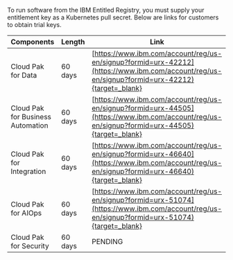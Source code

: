 <script>
  document.title = "IBM Entitlement";
</script>
To run software from the IBM Entitled Registry, you must supply your entitlement key as a Kubernetes pull secret. Below are links for customers to obtain trial keys.

Components | Length | Link
:----------- |:-------------| -----------
Cloud Pak for Data | 60 days |  [https://www.ibm.com/account/reg/us-en/signup?formid=urx-42212](https://www.ibm.com/account/reg/us-en/signup?formid=urx-42212){target=_blank}
Cloud Pak for Business Automation| 60 days |  [https://www.ibm.com/account/reg/us-en/signup?formid=urx-44505](https://www.ibm.com/account/reg/us-en/signup?formid=urx-44505){target=_blank}
Cloud Pak for Integration | 60 days | [https://www.ibm.com/account/reg/us-en/signup?formid=urx-46640](https://www.ibm.com/account/reg/us-en/signup?formid=urx-46640){target=_blank}
Cloud Pak for AIOps | 60 days | [https://www.ibm.com/account/reg/us-en/signup?formid=urx-51074](https://www.ibm.com/account/reg/us-en/signup?formid=urx-51074){target=_blank}
Cloud Pak for Security | 60 days | PENDING
